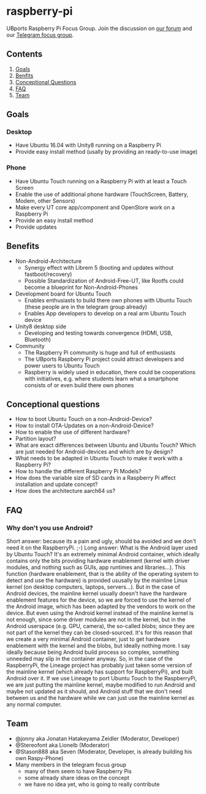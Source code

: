# raspberry-pi
UBports Raspberry Pi Focus Group. Join the discussion on [our forum](https://forums.ubports.com/category/43/ut-for-raspberry-pi) and our [Telegram focus group](https://t.me/UBports_pi).

## Contents
1. [Goals](#goals)
2. [Benfits](#benefits)
3. [Conceptional Questions](#conceptional-questions)
4. [FAQ](#faq)
5. [Team](#team)

## Goals
### Desktop
* Have Ubuntu 16.04 with Unity8 running on a Raspberry Pi
* Provide easy install method (usally by providing an ready-to-use image)
### Phone
* Have Ubuntu Touch running on a Raspberry Pi with at least a Touch Screen
* Enable the use of additional phone hardware (TouchScreen, Battery, Modem, other
Sensors)
* Make every UT core app/component and OpenStore work on a Raspberry Pi
* Provide an easy install method
* Provide updates

## Benefits
* Non-Android-Architecture
  * Synergy effect with Librem 5 (booting and updates without fastboot/recovery)
  * Possible Standardization of Android-Free-UT, like Rootfs could become a blueprint for
Non-Android-Phones
* Development board for Ubuntu Touch
  * Enables enthusiasts to build there own phones with Ubuntu Touch (these people are in
the telegram group already)
  * Enables App developers to develop on a real arm Ubuntu Touch device
* Unity8 desktop side
  * Developing and testing towards convergence (HDMI, USB, Bluetooth)
* Community
  * The Raspberry Pi community is huge and full of enthusiasts
  * The UBports Raspberry Pi project could attract developers and power users to Ubuntu
Touch
  * Raspberry is widely used in education, there could be cooperations with initiatives, e.g.
where students learn what a smartphone consists of or even build there own phones

## Conceptional questions
* How to boot Ubuntu Touch on a non-Android-Device?
* How to install OTA-Updates on a non-Android-Device?
* How to enable the use of different hardware?
* Partition layout?
* What are exact differences between Ubuntu and Ubuntu Touch? Which are just needed for
Android-devices and which are by design?
* What needs to be adapted in Ubuntu Touch to make it work with a Raspberry Pi?
* How to handle the different Raspberry Pi Models?
* How does the variable size of SD cards in a Raspberry Pi affect installation and update
concept?
* How does the architecture aarch64 us? 

## FAQ
### Why don't you use Android?
Short answer: because its a pain and ugly, should ba avoided and we don't need it on the RaspberryPi. ;-)
Long answer: What is the Android layer used by Ubuntu Touch? It's an extremely minimal Android container, which ideally contains only the bits providing hardware enablement (kernel with driver modules, and nothing such as GUIs, app runtimes and libraries...).
This function (hardware enablement, that is the ability of the operating system to detect and use the hardware) is provided ususally by the mainline Linux kernel (on desktop computers, laptops, servers...). But in the case of Android devices, the mainline kernel usually doesn't have the hardware enablement features for the device, so we are forced to use the kernel of the Android image, which has been adapted by the vendors to work on the device. But even using the Android kernel instead of the mainline kernel is not enough, since some driver modules are not in the kernel, but in the Android userspace (e.g. GPU, camera), the so-called *blobs*; since they are not part of the kernel they can be closed-sourced.
It's for this reason that we create a very minimal Android container, just to get hardware enablement with the kernel and the blobs, but ideally nothing more. I say ideally because being Android build process so complex, something unneeded may slip in the container anyway.
So, in the case of the RaspberryPi, the Lineage project has probably just taken some version of the mainline kernel (which already has support for RaspberryPi), and built Android over it. If we use Lineage to port Ubuntu Touch to the RaspberryPi, we are just putting the mainline kernel, maybe modified to run Android and maybe not updated as it should, and Android stuff that we don't need between us and the hardware while we can just use the mainline kernel as any normal computer.

## Team
* @jonny aka Jonatan Hatakeyama Zeidler (Moderator, Developer)
* @Stereofont aka Lionelb (Moderator)
* @Stason888 aka Seven (Moderator, Developer, is already building his own Raspy-Phone)
* Many members in the telegram focus group
  * many of them seem to have Raspberry Pis
  * some already share ideas on the concept
  * we have no idea yet, who is going to really contribute
